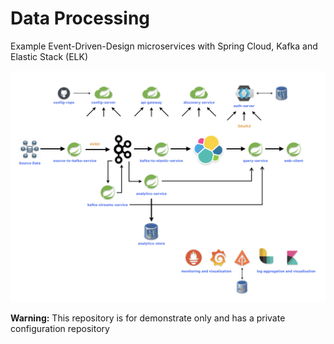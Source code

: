# Data Processing
Example Event-Driven-Design microservices with Spring Cloud, Kafka and Elastic Stack (ELK)

![project-overview](./imgs/project-overview.png?raw=true)

**Warning:** This repository is for demonstrate only and has a private configuration repository